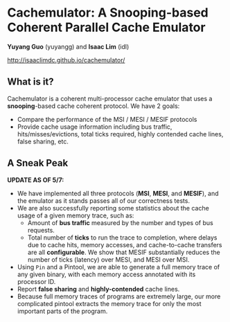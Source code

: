# Cachemulator: A Snooping-based Coherent Parallel Cache Emulator
**Yuyang Guo** (yuyangg) and **Isaac Lim** (idl)

http://isaaclimdc.github.io/cachemulator/

## What is it?

Cachemulator is a coherent multi-processor cache emulator that uses a
**snooping**-based cache coherent protocol. We have 2 goals:

- Compare the performance of the MSI / MESI / MESIF protocols
- Provide cache usage information including bus traffic, hits/misses/evictions,
total ticks required, highly contended cache lines, false sharing, etc.

## A Sneak Peak

**UPDATE AS OF 5/7:**

- We have implemented all three protocols (**MSI**, **MESI**, and **MESIF**), and the
emulator as it stands passes all of our correctness tests.
- We are also successfully reporting some statistics about the cache usage of
a given memory trace, such as:
    - Amount of **bus traffic** measured by the number and types of bus requests.
    - Total number of **ticks** to run the trace to completion, where delays due to
    cache hits, memory accesses, and cache-to-cache transfers are all **configurable**.
  We show that MESIF substantially reduces the number of ticks (latency) over
  MESI, and MESI over MSI.
- Using `Pin` and a Pintool, we are able to generate a full memory trace of any
given binary, with each memory access annotated with its processor ID.
- Report **false sharing** and **highly-contended** cache lines.
- Because full memory traces of programs are extremely large, our more complicated pintool extracts the memory trace for only the most important parts of the program.